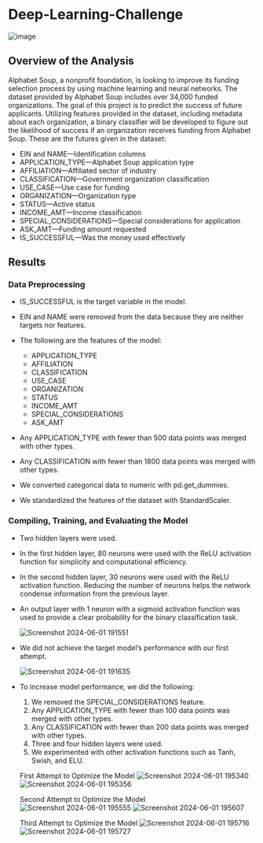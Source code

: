 # Deep-Learning-Challenge

![image](https://github.com/carojasp12/Deep-Learning-Challenge/assets/152667250/fb78cc73-ba97-48b6-9bad-b0d98fd878c2)

## Overview of the Analysis

Alphabet Soup, a nonprofit foundation, is looking to improve its funding selection process by using machine learning and neural networks. The dataset provided by Alphabet Soup includes over 34,000 funded organizations. The goal of this project is to predict the success of future applicants. Utilizing features provided in the dataset, including metadata about each organization, a binary classifier will be developed to figure out the likelihood of success if an organization receives funding from Alphabet Soup. These are the futures given in the dataset:

- EIN and NAME—Identification columns
- APPLICATION_TYPE—Alphabet Soup application type
- AFFILIATION—Affiliated sector of industry
- CLASSIFICATION—Government organization classification
- USE_CASE—Use case for funding
- ORGANIZATION—Organization type
- STATUS—Active status
- INCOME_AMT—Income classification
- SPECIAL_CONSIDERATIONS—Special considerations for application
- ASK_AMT—Funding amount requested
- IS_SUCCESSFUL—Was the money used effectively

## Results

### Data Preprocessing

- IS_SUCCESSFUL is the target variable in the model.
- EIN and NAME were removed from the data because they are neither targets nor features.
- The following are the features of the model:
    - APPLICATION_TYPE
    - AFFILIATION
    - CLASSIFICATION
    - USE_CASE
    - ORGANIZATION
    - STATUS
    - INCOME_AMT
    - SPECIAL_CONSIDERATIONS
    - ASK_AMT
  
- Any APPLICATION_TYPE with fewer than 500 data points was merged with other types.
- Any CLASSIFICATION with fewer than 1800 data points was merged with other types.
- We converted categorical data to numeric with pd.get_dummies.
- We standardized the features of the dataset with StandardScaler.
  
### Compiling, Training, and Evaluating the Model

- Two hidden layers were used.
- In the first hidden layer, 80 neurons were used with the ReLU activation function for simplicity and computational efficiency.
- In the second hidden layer, 30 neurons were used with the ReLU activation function. Reducing the number of neurons helps the network condense information from the previous layer.
- An output layer with 1 neuron with a sigmoid activation function was used to provide a clear probability for the binary classification task.
  
  ![Screenshot 2024-06-01 191551](https://github.com/carojasp12/Deep-Learning-Challenge/assets/152667250/b7cf210f-13ac-4a32-838c-ed9105ac2d11)

- We did not achieve the target model’s performance with our first attempt.
  
  ![Screenshot 2024-06-01 191635](https://github.com/carojasp12/Deep-Learning-Challenge/assets/152667250/e72daf36-9a39-41ee-9d3c-10456f773b24)

- To increase model performance, we did the following:
    1. We removed the SPECIAL_CONSIDERATIONS feature.
    2. Any APPLICATION_TYPE with fewer than 100 data points was merged with other types.
    3. Any CLASSIFICATION with fewer than 200 data points was merged with other types.
    4. Three and four hidden layers were used.
    5. We experimented with other activation functions such as Tanh, Swish, and ELU.

  First Attempt to Optimize the Model
  ![Screenshot 2024-06-01 195340](https://github.com/carojasp12/Deep-Learning-Challenge/assets/152667250/dab1743c-1d61-49fd-8cc7-fcddbbd21bbf)
  ![Screenshot 2024-06-01 195356](https://github.com/carojasp12/Deep-Learning-Challenge/assets/152667250/2e90dc48-01ee-45eb-b3da-aac564739a12)

  Second Attempt to Optimize the Model
  ![Screenshot 2024-06-01 195555](https://github.com/carojasp12/Deep-Learning-Challenge/assets/152667250/bda125fa-523a-4de7-83b3-4af62700f1e2)
  ![Screenshot 2024-06-01 195607](https://github.com/carojasp12/Deep-Learning-Challenge/assets/152667250/ef2da2fb-4e09-49ea-8f31-831ccb1b1786)

  Third Attempt to Optimize the Model
  ![Screenshot 2024-06-01 195716](https://github.com/carojasp12/Deep-Learning-Challenge/assets/152667250/f446ef4b-d420-404d-909b-31382c2c9838)
  ![Screenshot 2024-06-01 195727](https://github.com/carojasp12/Deep-Learning-Challenge/assets/152667250/f46997ac-04ea-488b-90be-933697ce3fee)


  


